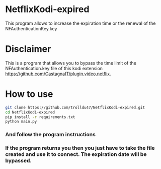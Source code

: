 # NetflixKodi-expired
 This program allows to increase the expiration time or the renewal of the NFAuthenticationKey.key

# Disclaimer
This is a program that allows you to bypass the time limit of the NFAuthentication.key file of this kodi extension https://github.com/CastagnaIT/plugin.video.netflix.

# How to use

```bash
git clone https://github.com/trolldu47/NetflixKodi-expired.git
cd NetflixKodi-expired
pip install -r requirements.txt
python main.py
```
### And follow the program instructions
### If the program returns you then you just have to take the file created and use it to connect. The expiration date will be bypassed.